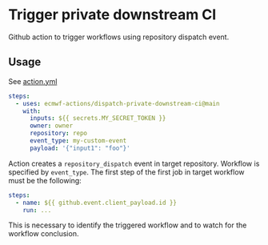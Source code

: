 # Trigger private downstream CI

Github action to trigger workflows using repository dispatch event.

## Usage

See [action.yml](action.yml)

```yaml
steps:
  - uses: ecmwf-actions/dispatch-private-downstream-ci@main
    with:
      inputs: ${{ secrets.MY_SECRET_TOKEN }}
      owner: owner
      repository: repo
      event_type: my-custom-event
      payload: '{"input1": "foo"}'
```

Action creates a `repository_dispatch` event in target repository. Workflow is specified by `event_type`. The first step of the first job in target workflow must be the following:

```yaml
steps:
  - name: ${{ github.event.client_payload.id }}
    run: ...
```

This is necessary to identify the triggered workflow and to watch for the workflow conclusion.
